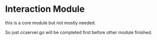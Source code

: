 # Interaction Module

this is a core module but not mostly needed.

So just ccserver.go will be completed first before other module finished. 
